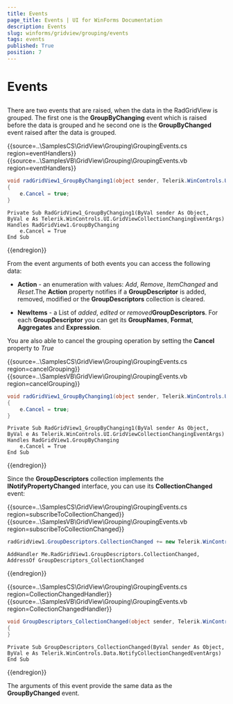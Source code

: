 ```yaml
---
title: Events
page_title: Events | UI for WinForms Documentation
description: Events
slug: winforms/gridview/grouping/events
tags: events
published: True
position: 7
---
```


# Events



## 

There are two events that are raised, when the data in the RadGridView is grouped. The first one is the __GroupByChanging__ event which is raised before the data is grouped and he second one is the __GroupByChanged__ event raised after the data is grouped.

{{source=..\SamplesCS\GridView\Grouping\GroupingEvents.cs region=eventHandlers}} 
{{source=..\SamplesVB\GridView\Grouping\GroupingEvents.vb region=eventHandlers}}

````C#
void radGridView1_GroupByChanging1(object sender, Telerik.WinControls.UI.GridViewCollectionChangingEventArgs e)
{
    e.Cancel = true;
}

````
````VB.NET
Private Sub RadGridView1_GroupByChanging1(ByVal sender As Object, ByVal e As Telerik.WinControls.UI.GridViewCollectionChangingEventArgs) Handles RadGridView1.GroupByChanging
    e.Cancel = True
End Sub

````

{{endregion}} 

From the event arguments of both events you can access the following data:

* __Action__ - an enumeration with values: *Add*, *Remove*, *ItemChanged* and *Reset*.The __Action__ property notifies if a __GroupDescriptor__ is added, removed, modified or the __GroupDescriptors__ collection is cleared.
		  
* __NewItems__ - a List of *added*, *edited* or *removed*__GroupDescriptors__. For each __GroupDescriptor__ you can get its __GroupNames__, __Format__, __Aggregates__ and __Expression__.

You are also able to cancel the grouping operation by setting the __Cancel__ property to *True*

{{source=..\SamplesCS\GridView\Grouping\GroupingEvents.cs region=cancelGrouping}} 
{{source=..\SamplesVB\GridView\Grouping\GroupingEvents.vb region=cancelGrouping}} 
````C#
void radGridView1_GroupByChanging1(object sender, Telerik.WinControls.UI.GridViewCollectionChangingEventArgs e)
{
    e.Cancel = true;
}

````
````VB.NET
Private Sub RadGridView1_GroupByChanging1(ByVal sender As Object, ByVal e As Telerik.WinControls.UI.GridViewCollectionChangingEventArgs) Handles RadGridView1.GroupByChanging
    e.Cancel = True
End Sub

````

{{endregion}} 

Since the __GroupDescriptors__ collection implements the __INotifyPropertyChanged__ interface, you can use its __CollectionChanged__ event:

{{source=..\SamplesCS\GridView\Grouping\GroupingEvents.cs region=subscribeToCollectionChanged}} 
{{source=..\SamplesVB\GridView\Grouping\GroupingEvents.vb region=subscribeToCollectionChanged}} 
````C#
radGridView1.GroupDescriptors.CollectionChanged += new Telerik.WinControls.Data.NotifyCollectionChangedEventHandler(GroupDescriptors_CollectionChanged);

````
````VB.NET
AddHandler Me.RadGridView1.GroupDescriptors.CollectionChanged, AddressOf GroupDescriptors_CollectionChanged

````

{{endregion}} 


{{source=..\SamplesCS\GridView\Grouping\GroupingEvents.cs region=CollectionChangedHandler}} 
{{source=..\SamplesVB\GridView\Grouping\GroupingEvents.vb region=CollectionChangedHandler}} 

````C#
void GroupDescriptors_CollectionChanged(object sender, Telerik.WinControls.Data.NotifyCollectionChangedEventArgs e)
{
}

````
````VB.NET
Private Sub GroupDescriptors_CollectionChanged(ByVal sender As Object, ByVal e As Telerik.WinControls.Data.NotifyCollectionChangedEventArgs)
End Sub

````

{{endregion}} 

The arguments of this event provide the same data as the __GroupByChanged__ event.
